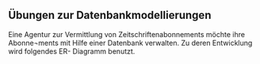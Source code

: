 ## Übungen zur Datenbankmodellierungen 

Eine Agentur zur Vermittlung von Zeitschriftenabonnements möchte ihre Abonne¬ments mit Hilfe einer Datenbank verwalten. Zu deren Entwicklung wird folgendes ER- Diagramm benutzt.
<div hidden>
```
@startuml Verlag
entity Verlag{
    * VerlagsName primary key
    * Vertragsleiter
    * Verlagsaddresse
}

entity Zeitschrift {
    * Titel primary key
    * Ausgabe
    * Preis
}
entity Abonent {
    * Nummer primary key 
    --
    * Name
    * Addresse 

}

Verlag "1" -- "n" Zeitschrift : verlegt
Zeitschrift "n" -- "m" Abonent: bezieht | Dauer  | Beginn 
@enduml
```
</div>
 ![] (Verlag.svg)